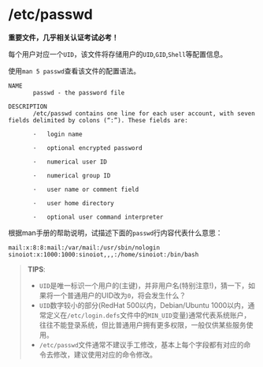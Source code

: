 # **/etc/passwd**

**重要文件，几乎相关认证考试必考！**

每个用户对应一个``UID``，该文件将存储用户的``UID``,``GID``,``Shell``等配置信息。

使用``man 5 passwd``查看该文件的配置语法。

```
NAME
       passwd - the password file

DESCRIPTION
       /etc/passwd contains one line for each user account, with seven fields delimited by colons (“:”). These fields are:

       ·   login name

       ·   optional encrypted password

       ·   numerical user ID

       ·   numerical group ID

       ·   user name or comment field

       ·   user home directory

       ·   optional user command interpreter
```

根据man手册的帮助说明，试描述下面的``passwd``行内容代表什么意思：

```
mail:x:8:8:mail:/var/mail:/usr/sbin/nologin
sinoiot:x:1000:1000:sinoiot,,,:/home/sinoiot:/bin/bash
```

> **TIPS**:
> * ``UID``是唯一标识一个用户的(主键)，并非用户名(特别注意!)，猜一下，如果将一个普通用户的UID改为``0``，将会发生什么？
> * ``UID``数字较小的部分(RedHat 500以内，Debian/Ubuntu 1000以内，通常定义在``/etc/login.defs``文件中的``MIN_UID``变量)通常代表系统账户，往往不能登录系统，但比普通用户拥有更多权限，一般仅供某些服务使用。
> * ``/etc/passwd``文件通常不建议手工修改，基本上每个字段都有对应的命令去修改，建议使用对应的命令修改。

